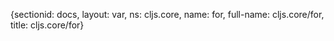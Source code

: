 {sectionid: docs, layout: var, ns: cljs.core, name: for, full-name: cljs.core/for,
  title: cljs.core/for}
